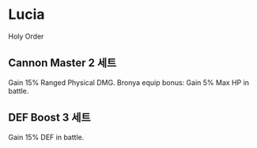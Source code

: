 # Lucia

Holy Order

## Cannon Master 2 세트

Gain 15% Ranged Physical DMG. Bronya equip bonus: Gain 5% Max HP in battle.

## DEF Boost 3 세트

Gain 15% DEF in battle.

